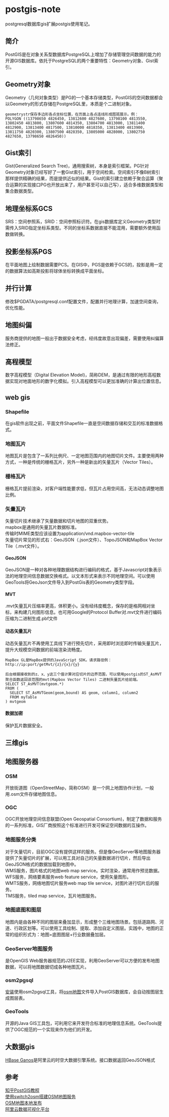 # postgis-note
postgresql数据库gis扩展postgis使用笔记。

## 简介
PostGIS是在对象关系型数据库PostgreSQL上增加了存储管理空间数据的能力的开源GIS数据库。依托于PostgreSQL的两个重要特性：Geometry对象、Gist索引。

## Geometry对象
Geometry（几何对象类型）是PG的一个基本存储类型，PostGIS的空间数据都会以Geometry的形式存储在PostgreSQL里，本质是个二进制对象。
```
geometrystr保存多边形各点坐标位置，在页面上各点连线形成图斑展示。例：
POLYGON ((13798650 4826450, 13812600 4827600, 13798100 4813550, 13802450 4813800, 13807600 4814350, 13804700 4813000, 13811400 4812900, 13813400 4817500, 13810000 4818350, 13813400 4813900, 13811750 4820300, 13807500 4828350, 13805000 4828000, 13802750 4827650, 13798650 4826450))
```

## Gist索引
Gist(Generalized Search Tree)，通用搜索树，本身是索引框架。PG针对Geometry对象已经写好了一套Gist索引，用于空间检索。空间索引不像B树索引那样提供精确的结果，而是提供近似的结果。Gist的索引建立依赖于聚合运算（聚合运算的实现接口PG也开放出来了，用户甚至可以自己写），适合多维数据类型和集合数据类型。

## 地理坐标系GCS
SRS：空间参照系，SRID：空间参照标识符。在gis数据库定义Geometry类型时需传入SRID指定坐标系类型。不同的坐标系数据直接不能混用，需要额外使用函数做转换。

## 投影坐标系PGS
在平面地图上绘制数据需要PCS。在GIS中，PGS是依赖于GCS的，投影是用一定的数据算法如高斯投影将球体坐标转换成平面坐标。

## 并行计算
修改$PGDATA/postgresql.conf配置文件，配置并行地理计算，加速空间查询，优化性能。

## 地图纠偏
服务商提供的地图一般出于数据安全考虑，经纬度故意出现偏差，需要使用纠偏算法修正。

## 高程模型
数字高程模型（Digital Elevation Model)，简称DEM，是通过有限的地形高程数据实现对地面地形的数字化模拟。引入高程模型可以更加准确的计算出位置信息。

## web gis
### Shapefile
在gis软件出现之前，平面文件Shapefile一直是空间数据存储和交互的标准数据格式。

### 地图瓦片
地图瓦片是包含了一系列比例尺、一定地图范围内的地图切片文件。主要使用两种方式，一种是传统的栅格瓦片，另外一种是新出的矢量瓦片（Vector Tiles）。

### 栅格瓦片
栅格瓦片提前渲染，对客户端性能要求低，但瓦片占用空间高，无法动态调整地图比例。

### 矢量瓦片
矢量切片技术继承了矢量数据和切片地图的双重优势。   
mapbox是通用的矢量瓦片数据标准。   
传输时MIME类型应该设置为application/vnd.mapbox-vector-tile    
矢量切片常见的形式右：GeoJSON（.json文件）、TopoJSON和MapBox Vector Tile（.mvt文件）。

#### GeoJSON
GeoJSON是一种对各种地理数据结构进行编码的格式，基于Javascript对象表示法的地理空间信息数据交换格式。以文本形式来表示不同地理空间。可以使用GeoTools将GeoJson文件导入到PostGis表的Geometry类型字段。

#### MVT
.mvt矢量瓦片压缩率更高，体积更小。没有经纬度概念，保存的是格网相对坐标，来构建几何图形信息。也可用Google的Protocol Buffer对.mvt文件进行编码压缩为二进制生成.pbf文件

#### 动态矢量瓦片
动态矢量瓦片不再使用工具线下进行预先切片，采用即时浏览即时传输矢量瓦片，提升大规模空间数据的前端渲染流畅度。
```
MapBox GL是MapBox提供的JavaScript SDK。请求路径例：
http://ip:port/getMvt/{z}/{x}/{y}
```
```
后台根据接收到的z、x、y这三个值计算对应切片的边界范围，可以使用postgis的ST_AsMVT聚合函数返回该范围的mvt(Mapbox Vector Tiles) 二进制矢量瓦片给前端。
SELECT ST_AsMVT(mvtgeom.*)
FROM (
  SELECT ST_AsMVTGeom(geom,bound) AS geom, column1, column2
  FROM myTable
) mvtgeom
```

#### 数据加密
保护瓦片数据安全。

## 三维gis

## 地图服务器
### OSM
开放街道图（OpenStreetMap，简称OSM）是一个网上地图协作计划，一般用.osm文件存储地图信息。

### OGC
OGC开放地理空间信息联盟(Open Geospatial Consortium)，制定了数据和服务的一系列标准，GIS厂商按照这个标准进行开发可保证空间数据的互操作。

### 地图服务分类
对于矢量切片，目前OGC没有提供这样的服务。但是像GeoServer等地图服务器提供了矢量切片的扩展，可以用工具对自己的矢量数据进行切片，然后导出GeoJSON格式的数据加载到地图中。      
WMS服务，图片格式的地图web map service。实时渲染，通常用作预览数据。   
WFS服务，网络要素服务web feature service，使用矢量图形。   
WMTS服务，网络地图切片服务web map tile service，对图片进行切片后的服务。   
TMS服务，tiled map service，瓦片地图服务。

### 地图底图和图层
地图内是由各种不同的图层来叠加显示，形成整个三维地图场景。包括道路网、河道、行政区划等。可以使用工具绘制、提取、添加自定义图层。实践中，地图的正常的组织形式为：地图=底图图层+行业数据叠加层。

### GeoServer地图服务
是OpenGIS Web服务器规范的J2EE实现，利用GeoServer可以方便的发布地图数据，可以将地图数据切成各种地图瓦片。

### osm2pgsql
[安装](https://osm2pgsql.org/download/windows/)使用osm2pgsql工具，将[osm地图](http://download.geofabrik.de/asia.html)文件导入PostGIS数据库，会自动按图层生成图层表。

### GeoTools
开源的Java GIS工具包，可利用它来开发符合标准的地理信息系统。GeoTools提供了OGC规范的一个实现来作为他们的开发。

## 大数据gis
[HBase Ganos](https://help.aliyun.com/document_detail/87287.html)是阿里云的时空大数据引擎系统。接口数据返回GeoJSON格式

## 参考
[知乎PostGIS教程](https://zhuanlan.zhihu.com/p/62034688)   
[使用switch2osm搭建OSM地图服务](https://switch2osm.org/serving-tiles/)   
[OSM地图本地发布](https://www.jianshu.com/p/a4831d84220b)   
[阿里云数据可视化平台](http://datav.aliyun.com/portal/school/atlas/area_selector)